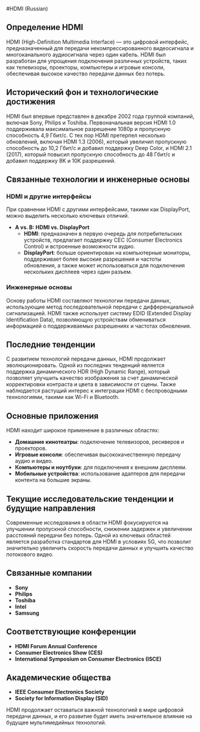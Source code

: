 #HDMI (Russian)

## Определение HDMI

HDMI (High-Definition Multimedia Interface) — это цифровой интерфейс, предназначенный для передачи некомпрессированного видеосигнала и многоканального аудиосигнала через один кабель. HDMI был разработан для упрощения подключения различных устройств, таких как телевизоры, проекторы, компьютеры и игровые консоли, обеспечивая высокое качество передачи данных без потерь.

## Исторический фон и технологические достижения

HDMI был впервые представлен в декабре 2002 года группой компаний, включая Sony, Philips и Toshiba. Первоначальная версия HDMI 1.0 поддерживала максимальное разрешение 1080p и пропускную способность 4,9 Гбит/с. С тех пор HDMI претерпел несколько обновлений, включая HDMI 1.3 (2006), который увеличил пропускную способность до 10,2 Гбит/с и добавил поддержку Deep Color, и HDMI 2.1 (2017), который повысил пропускную способность до 48 Гбит/с и добавил поддержку 8K и 10K разрешений.

## Связанные технологии и инженерные основы

### HDMI и другие интерфейсы

При сравнении HDMI с другими интерфейсами, такими как DisplayPort, можно выделить несколько ключевых отличий. 

- **A vs. B: HDMI vs. DisplayPort**
  - **HDMI**: предназначен в первую очередь для потребительских устройств, предлагает поддержку CEC (Consumer Electronics Control) и встроенные возможности аудио. 
  - **DisplayPort**: больше ориентирован на компьютерные мониторы, поддерживает более высокие разрешения и частоты обновления, а также может использоваться для подключения нескольких дисплеев через один разъем.

### Инженерные основы

Основу работы HDMI составляют технологии передачи данных, использующие метод последовательной передачи с дифференциальной сигнализацией. HDMI также использует систему EDID (Extended Display Identification Data), позволяющую устройствам обмениваться информацией о поддерживаемых разрешениях и частотах обновления.

## Последние тенденции

С развитием технологий передачи данных, HDMI продолжает эволюционировать. Одной из последних тенденций является поддержка динамического HDR (High Dynamic Range), который позволяет улучшить качество изображения за счет динамической корректировки контраста и цвета в зависимости от сцены. Также наблюдается растущий интерес к интеграции HDMI с беспроводными технологиями, такими как Wi-Fi и Bluetooth.

## Основные приложения

HDMI находит широкое применение в различных областях:

- **Домашние кинотеатры**: подключение телевизоров, ресиверов и проекторов.
- **Игровые консоли**: обеспечивая высококачественную передачу аудио и видео.
- **Компьютеры и ноутбуки**: для подключения к внешним дисплеям.
- **Мобильные устройства**: использование адаптеров для передачи контента на большие экраны.

## Текущие исследовательские тенденции и будущие направления

Современные исследования в области HDMI фокусируются на улучшении пропускной способности, снижении задержек и увеличении расстояний передачи без потерь. Одной из ключевых областей является разработка стандартов для HDMI в условиях 5G, что позволит значительно увеличить скорость передачи данных и улучшить качество потокового видео.

## Связанные компании

- **Sony**
- **Philips**
- **Toshiba**
- **Intel**
- **Samsung**

## Соответствующие конференции

- **HDMI Forum Annual Conference**
- **Consumer Electronics Show (CES)**
- **International Symposium on Consumer Electronics (ISCE)**

## Академические общества

- **IEEE Consumer Electronics Society**
- **Society for Information Display (SID)**

HDMI продолжает оставаться важной технологией в мире цифровой передачи данных, и его развитие будет иметь значительное влияние на будущее мультимедийных технологий.